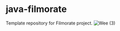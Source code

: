 # java-filmorate
Template repository for Filmorate project.
![Wee (3)](https://github.com/user-attachments/assets/8f7acf1b-a55d-4388-8cee-9b1cd1b73b25)
